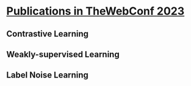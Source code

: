 # [Publications in TheWebConf 2023]()

## Contrastive Learning

## Weakly-supervised Learning

## Label Noise Learning
